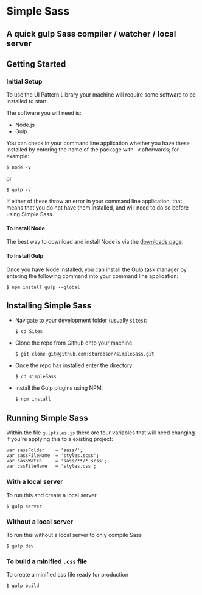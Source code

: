# Simple Sass

## A quick gulp Sass compiler / watcher / local server

## Getting Started

### Initial Setup

To use the UI Pattern Library your machine will require some software to be installed to start.

The software you will need is:

  - Node.js
  - Gulp

You can check in your command line application whether you have these installed by entering the name of the package with -v afterwards; for example:

```
$ node -v
```
or 
```
$ gulp -v
```

If either of these throw an error in your command line application, that means that you do not have them installed, and will need to do so before using Simple Sass.

#### To Install Node

The best way to download and install Node is via the [downloads page](https://nodejs.org/download/).

#### To Install Gulp

Once you have Node installed, you can install the Gulp task manager by entering the following command into your command line application:

```
$ npm install gulp --global
```

## Installing Simple Sass

- Navigate to your development folder (usually `sites`):
  ```
  $ cd Sites
  ```
  
- Clone the repo from Github onto your machine
  ```
  $ git clone git@github.com:sturobson/simpleSass.git
  ```
  
- Once the repo has installed enter the directory:
  ```
  $ cd simpleSass
  ```
  
- Install the Gulp plugins using NPM:
  ```
  $ npm install
  ```

## Running Simple Sass

Within the file `gulpfiles.js` there are four variables that will need changing if you're applying this to a existing project:

```
var sassFolder    = 'sass/';
var sassFileName  = 'styles.scss';
var sassWatch     = 'sass/**/*.scss';
var cssFileName   = 'styles.css';
```

### With a local server
To run this and create a local server

```
$ gulp server
```
### Without a local server

To run this without a local server to only compile Sass
```
$ gulp dev
```

### To build a minified `.css` file

To create a minified css file ready for production
```
$ gulp build
```
